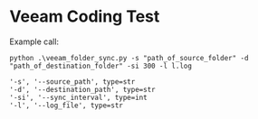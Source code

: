 # Veeam Coding Test

Example call:

`python .\veeam_folder_sync.py -s "path_of_source_folder" -d "path_of_destination_folder" -si 300 -l l.log`  


`'-s', '--source_path', type=str`  
`'-d', '--destination_path', type=str`  
`'-si', '--sync_interval', type=int`  
`'-l', '--log_file', type=str`  

